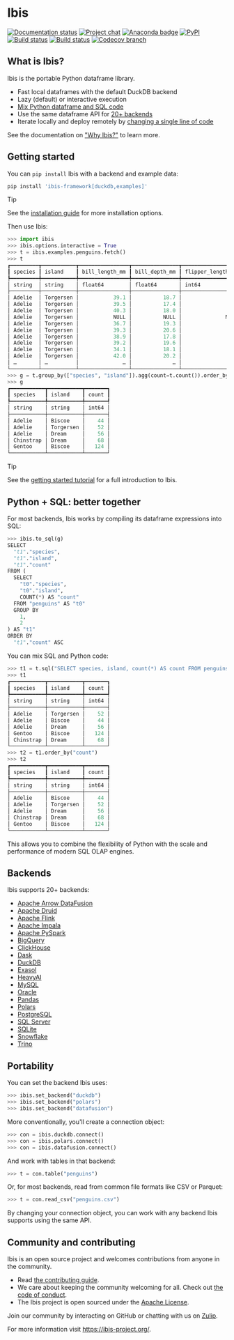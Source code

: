 # Ibis

[![Documentation status](https://img.shields.io/badge/docs-docs.ibis--project.org-blue.svg)](http://ibis-project.org)
[![Project chat](https://img.shields.io/badge/zulip-join_chat-purple.svg?logo=zulip)](https://ibis-project.zulipchat.com)
[![Anaconda badge](https://anaconda.org/conda-forge/ibis-framework/badges/version.svg)](https://anaconda.org/conda-forge/ibis-framework)
[![PyPI](https://img.shields.io/pypi/v/ibis-framework.svg)](https://pypi.org/project/ibis-framework)
[![Build status](https://github.com/ibis-project/ibis/actions/workflows/ibis-main.yml/badge.svg)](https://github.com/ibis-project/ibis/actions/workflows/ibis-main.yml?query=branch%3Amain)
[![Build status](https://github.com/ibis-project/ibis/actions/workflows/ibis-backends.yml/badge.svg)](https://github.com/ibis-project/ibis/actions/workflows/ibis-backends.yml?query=branch%3Amain)
[![Codecov branch](https://img.shields.io/codecov/c/github/ibis-project/ibis/main.svg)](https://codecov.io/gh/ibis-project/ibis)

## What is Ibis?

Ibis is the portable Python dataframe library.

- Fast local dataframes with the default DuckDB backend
- Lazy (default) or interactive execution
- [Mix Python dataframe and SQL code](#python--sql-better-together)
- Use the same dataframe API for [20+ backends](#backends)
- Iterate locally and deploy remotely by [changing a single line of code](#portability)

See the documentation on ["Why Ibis?"](https://ibis-project.org/why) to learn more.

## Getting started

You can `pip install` Ibis with a backend and example data:

```bash
pip install 'ibis-framework[duckdb,examples]'
```

> [!TIP]
> See the [installation guide](https://ibis-project.org/install) for more installation options.

Then use Ibis:

```python
>>> import ibis
>>> ibis.options.interactive = True
>>> t = ibis.examples.penguins.fetch()
>>> t
┏━━━━━━━━━┳━━━━━━━━━━━┳━━━━━━━━━━━━━━━━┳━━━━━━━━━━━━━━━┳━━━━━━━━━━━━━━━━━━━┳━━━━━━━━━━━━━┳━━━━━━━━┳━━━━━━━┓
┃ species ┃ island    ┃ bill_length_mm ┃ bill_depth_mm ┃ flipper_length_mm ┃ body_mass_g ┃ sex    ┃ year  ┃
┡━━━━━━━━━╇━━━━━━━━━━━╇━━━━━━━━━━━━━━━━╇━━━━━━━━━━━━━━━╇━━━━━━━━━━━━━━━━━━━╇━━━━━━━━━━━━━╇━━━━━━━━╇━━━━━━━┩
│ string  │ string    │ float64        │ float64       │ int64             │ int64       │ string │ int64 │
├─────────┼───────────┼────────────────┼───────────────┼───────────────────┼─────────────┼────────┼───────┤
│ Adelie  │ Torgersen │           39.1 │          18.7 │               181 │        3750 │ male   │  2007 │
│ Adelie  │ Torgersen │           39.5 │          17.4 │               186 │        3800 │ female │  2007 │
│ Adelie  │ Torgersen │           40.3 │          18.0 │               195 │        3250 │ female │  2007 │
│ Adelie  │ Torgersen │           NULL │          NULL │              NULL │        NULL │ NULL   │  2007 │
│ Adelie  │ Torgersen │           36.7 │          19.3 │               193 │        3450 │ female │  2007 │
│ Adelie  │ Torgersen │           39.3 │          20.6 │               190 │        3650 │ male   │  2007 │
│ Adelie  │ Torgersen │           38.9 │          17.8 │               181 │        3625 │ female │  2007 │
│ Adelie  │ Torgersen │           39.2 │          19.6 │               195 │        4675 │ male   │  2007 │
│ Adelie  │ Torgersen │           34.1 │          18.1 │               193 │        3475 │ NULL   │  2007 │
│ Adelie  │ Torgersen │           42.0 │          20.2 │               190 │        4250 │ NULL   │  2007 │
│ …       │ …         │              … │             … │                 … │           … │ …      │     … │
└─────────┴───────────┴────────────────┴───────────────┴───────────────────┴─────────────┴────────┴───────┘
>>> g = t.group_by(["species", "island"]).agg(count=t.count()).order_by("count")
>>> g
┏━━━━━━━━━━━┳━━━━━━━━━━━┳━━━━━━━┓
┃ species   ┃ island    ┃ count ┃
┡━━━━━━━━━━━╇━━━━━━━━━━━╇━━━━━━━┩
│ string    │ string    │ int64 │
├───────────┼───────────┼───────┤
│ Adelie    │ Biscoe    │    44 │
│ Adelie    │ Torgersen │    52 │
│ Adelie    │ Dream     │    56 │
│ Chinstrap │ Dream     │    68 │
│ Gentoo    │ Biscoe    │   124 │
└───────────┴───────────┴───────┘
```

> [!TIP]
> See the [getting started tutorial](https://ibis-project.org/getting-started) for a full introduction to Ibis.

## Python + SQL: better together

For most backends, Ibis works by compiling its dataframe expressions into SQL:

```python
>>> ibis.to_sql(g)
SELECT
  "t1"."species",
  "t1"."island",
  "t1"."count"
FROM (
  SELECT
    "t0"."species",
    "t0"."island",
    COUNT(*) AS "count"
  FROM "penguins" AS "t0"
  GROUP BY
    1,
    2
) AS "t1"
ORDER BY
  "t1"."count" ASC
```

You can mix SQL and Python code:

```python
>>> t1 = t.sql("SELECT species, island, count(*) AS count FROM penguins GROUP BY 1, 2")
>>> t1
┏━━━━━━━━━━━┳━━━━━━━━━━━┳━━━━━━━┓
┃ species   ┃ island    ┃ count ┃
┡━━━━━━━━━━━╇━━━━━━━━━━━╇━━━━━━━┩
│ string    │ string    │ int64 │
├───────────┼───────────┼───────┤
│ Adelie    │ Torgersen │    52 │
│ Adelie    │ Biscoe    │    44 │
│ Adelie    │ Dream     │    56 │
│ Gentoo    │ Biscoe    │   124 │
│ Chinstrap │ Dream     │    68 │
└───────────┴───────────┴───────┘
>>> t2 = t1.order_by("count")
>>> t2
┏━━━━━━━━━━━┳━━━━━━━━━━━┳━━━━━━━┓
┃ species   ┃ island    ┃ count ┃
┡━━━━━━━━━━━╇━━━━━━━━━━━╇━━━━━━━┩
│ string    │ string    │ int64 │
├───────────┼───────────┼───────┤
│ Adelie    │ Biscoe    │    44 │
│ Adelie    │ Torgersen │    52 │
│ Adelie    │ Dream     │    56 │
│ Chinstrap │ Dream     │    68 │
│ Gentoo    │ Biscoe    │   124 │
└───────────┴───────────┴───────┘
```

This allows you to combine the flexibility of Python with the scale and performance of modern SQL OLAP engines.

## Backends

Ibis supports 20+ backends:

- [Apache Arrow DataFusion](https://ibis-project.org/backends/datafusion/)
- [Apache Druid](https://ibis-project.org/backends/druid/)
- [Apache Flink](https://ibis-project.org/backends/flink)
- [Apache Impala](https://ibis-project.org/backends/impala/)
- [Apache PySpark](https://ibis-project.org/backends/pyspark/)
- [BigQuery](https://ibis-project.org/backends/bigquery/)
- [ClickHouse](https://ibis-project.org/backends/clickhouse/)
- [Dask](https://ibis-project.org/backends/dask/)
- [DuckDB](https://ibis-project.org/backends/duckdb/)
- [Exasol](https://ibis-project.org/backends/exasol)
- [HeavyAI](https://github.com/heavyai/ibis-heavyai)
- [MySQL](https://ibis-project.org/backends/mysql/)
- [Oracle](https://ibis-project.org/backends/oracle/)
- [Pandas](https://ibis-project.org/backends/pandas/)
- [Polars](https://ibis-project.org/backends/polars/)
- [PostgreSQL](https://ibis-project.org/backends/postgresql/)
- [SQL Server](https://ibis-project.org/backends/mssql/)
- [SQLite](https://ibis-project.org/backends/sqlite/)
- [Snowflake](https://ibis-project.org/backends/snowflake)
- [Trino](https://ibis-project.org/backends/trino/)

## Portability

You can set the backend Ibis uses:

```python
>>> ibis.set_backend("duckdb")
>>> ibis.set_backend("polars")
>>> ibis.set_backend("datafusion")
```

More conventionally, you'll create a connection object:

```python
>>> con = ibis.duckdb.connect()
>>> con = ibis.polars.connect()
>>> con = ibis.datafusion.connect()
```

And work with tables in that backend:

```python
>>> t = con.table("penguins")
```

Or, for most backends, read from common file formats like CSV or Parquet:

```python
>>> t = con.read_csv("penguins.csv")
```

By changing your connection object, you can work with any backend Ibis supports using the same API.

## Community and contributing

Ibis is an open source project and welcomes contributions from anyone in the community.

- Read [the contributing guide](https://github.com/ibis-project/ibis/blob/main/docs/CONTRIBUTING.md).
- We care about keeping the community welcoming for all. Check out [the code of conduct](https://github.com/ibis-project/ibis/blob/main/docs/CODE_OF_CONDUCT.md).
- The Ibis project is open sourced under the [Apache License](https://github.com/ibis-project/ibis/blob/main/LICENSE.txt).

Join our community by interacting on GitHub or chatting with us on [Zulip](https://ibis-project.zulipchat.com/).

For more information visit https://ibis-project.org/.
